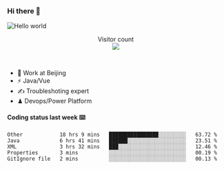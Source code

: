 ### Hi there 👋

<img src="https://raw.githubusercontent.com/sagar-viradiya/sagar-viradiya/master/resources/banner.png" alt="Hello world">
<p align="center"> 
  Visitor count<br/>
  <img src="https://profile-counter.glitch.me/youszoe/count.svg" />
</p>
<br/>

- 🍻 Work at Beijing 
- ⚡  Java/Vue
- ✍️  Troubleshoting expert
- ♟  Devops/Power Platform 

#### Coding status last week ⌨️

<!--START_SECTION:waka-->
```text
Other            18 hrs 9 mins   ████████████████░░░░░░░░░   63.72 % 
Java             6 hrs 41 mins   ██████░░░░░░░░░░░░░░░░░░░   23.51 % 
XML              3 hrs 32 mins   ███░░░░░░░░░░░░░░░░░░░░░░   12.46 % 
Properties       3 mins          ░░░░░░░░░░░░░░░░░░░░░░░░░   00.19 % 
GitIgnore file   2 mins          ░░░░░░░░░░░░░░░░░░░░░░░░░   00.13 % 
```
<!--END_SECTION:waka-->

<br/>
<center><img src="http://ghchart.rshah.org/409ba5/yousazoe" alt="" /></center>


